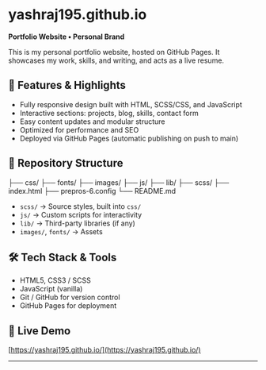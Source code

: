 # yashraj195.github.io

**Portfolio Website • Personal Brand**

This is my personal portfolio website, hosted on GitHub Pages. It showcases my work, skills, and writing, and acts as a live resume.

## 🚀 Features & Highlights

- Fully responsive design built with HTML, SCSS/CSS, and JavaScript  
- Interactive sections: projects, blog, skills, contact form  
- Easy content updates and modular structure  
- Optimized for performance and SEO  
- Deployed via GitHub Pages (automatic publishing on push to main)

## 📁 Repository Structure

├── css/
├── fonts/
├── images/
├── js/
├── lib/
├── scss/
├── index.html
├── prepros-6.config
└── README.md


- `scss/` → Source styles, built into `css/`  
- `js/` → Custom scripts for interactivity  
- `lib/` → Third-party libraries (if any)  
- `images/`, `fonts/` → Assets  

## 🛠 Tech Stack & Tools

- HTML5, CSS3 / SCSS  
- JavaScript (vanilla)  
- Git / GitHub for version control  
- GitHub Pages for deployment  

## 🔗 Live Demo

[https://yashraj195.github.io/](https://yashraj195.github.io/)

---
